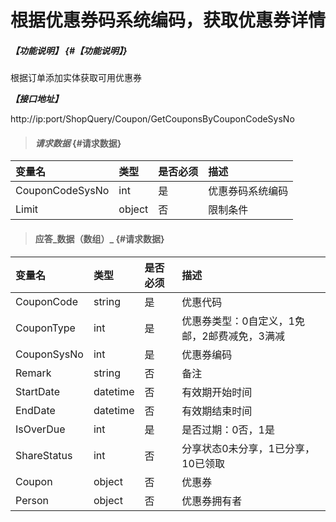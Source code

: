 # 根据优惠券码系统编码，获取优惠券详情

##### _【功能说明】_ {#【功能说明】}

根据订单添加实体获取可用优惠券

_**【接口地址】**_

http://ip:port/ShopQuery/Coupon/GetCouponsByCouponCodeSysNo

> #### _请求数据_ {#请求数据}

| 变量名 | 类型 | 是否必须 | 描述 |
| :--- | :--- | :--- | :--- |
| CouponCodeSysNo | int | 是 | 优惠券码系统编码 |
| Limit | object | 否 | 限制条件 |


> #### 应答_数据（数组）_ {#请求数据}

| 变量名 | 类型 | 是否必须 | 描述 |
| :--- | :--- | :--- | :--- |
| CouponCode | string | 是 | 优惠代码 |
| CouponType | int | 是 | 优惠券类型：0自定义，1免邮，2邮费减免，3满减 |
| CouponSysNo | int | 是 | 优惠券编码 |
| Remark | string | 否 | 备注 |
| StartDate | datetime | 否 | 有效期开始时间 |
| EndDate | datetime | 否 | 有效期结束时间 |
| IsOverDue | int | 是 | 是否过期：0否，1是 |
| ShareStatus | int | 否 | 分享状态0未分享，1已分享，10已领取|
| Coupon | object | 否 | 优惠券 |
| Person | object | 否 | 优惠券拥有者|






